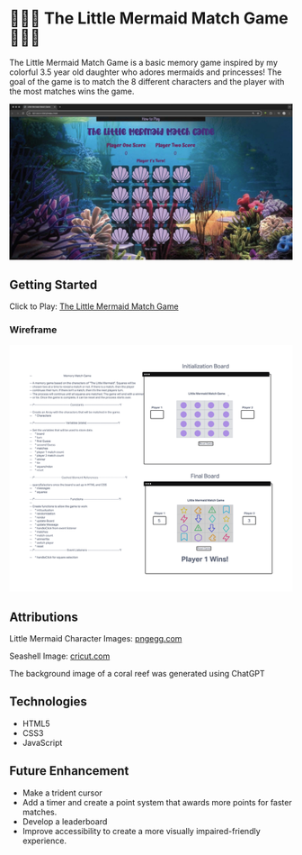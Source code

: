 # 🧜🏼‍♀️ The Little Mermaid Match Game 🧜🏼‍♀️
The Little Mermaid Match Game is a basic memory game inspired by my colorful 3.5 year old daughter who adores mermaids and princesses! The goal of the game is to match the 8 different characters and the player with the most matches wins the game.

![LMMG Screenshot](./Images/Desktop-screenshot.jpg)

## Getting Started
Click to Play: [The Little Mermaid Match Game](https://brady-newhard.github.io/little-mermaid-match-game/)

### Wireframe
![Wireframe](./Images/Wireframe.jpg)

## Attributions
Little Mermaid Character Images:
[pngegg.com](https://www.pngegg.com)

Seashell Image:
[cricut.com](https://design.cricut.com/)

The background image of a coral reef was generated using ChatGPT

## Technologies
- HTML5
- CSS3
- JavaScript

## Future Enhancement
- Make a trident cursor
- Add a timer and create a point system that awards more points for faster matches.
- Develop a leaderboard
- Improve accessibility to create a more visually impaired-friendly experience.